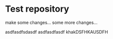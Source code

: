 # Test repository
make some changes...
some more changes... 
 
 asdfasdfsdasdf
 asdfasdfasdf
khakDSFHKAUSDFH
